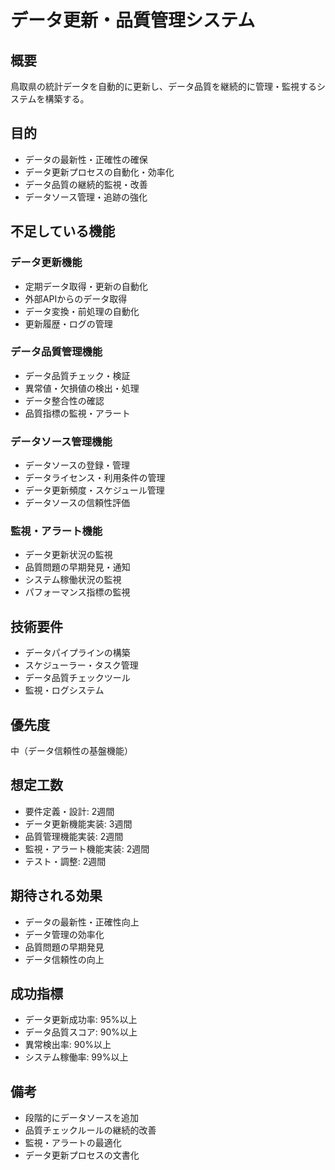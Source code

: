 # データ更新・品質管理システム

## 概要
鳥取県の統計データを自動的に更新し、データ品質を継続的に管理・監視するシステムを構築する。

## 目的
- データの最新性・正確性の確保
- データ更新プロセスの自動化・効率化
- データ品質の継続的監視・改善
- データソース管理・追跡の強化

## 不足している機能
### データ更新機能
- 定期データ取得・更新の自動化
- 外部APIからのデータ取得
- データ変換・前処理の自動化
- 更新履歴・ログの管理

### データ品質管理機能
- データ品質チェック・検証
- 異常値・欠損値の検出・処理
- データ整合性の確認
- 品質指標の監視・アラート

### データソース管理機能
- データソースの登録・管理
- データライセンス・利用条件の管理
- データ更新頻度・スケジュール管理
- データソースの信頼性評価

### 監視・アラート機能
- データ更新状況の監視
- 品質問題の早期発見・通知
- システム稼働状況の監視
- パフォーマンス指標の監視

## 技術要件
- データパイプラインの構築
- スケジューラー・タスク管理
- データ品質チェックツール
- 監視・ログシステム

## 優先度
中（データ信頼性の基盤機能）

## 想定工数
- 要件定義・設計: 2週間
- データ更新機能実装: 3週間
- 品質管理機能実装: 2週間
- 監視・アラート機能実装: 2週間
- テスト・調整: 2週間

## 期待される効果
- データの最新性・正確性向上
- データ管理の効率化
- 品質問題の早期発見
- データ信頼性の向上

## 成功指標
- データ更新成功率: 95%以上
- データ品質スコア: 90%以上
- 異常検出率: 90%以上
- システム稼働率: 99%以上

## 備考
- 段階的にデータソースを追加
- 品質チェックルールの継続的改善
- 監視・アラートの最適化
- データ更新プロセスの文書化
